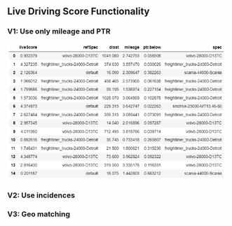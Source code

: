 ## Live Driving Score Functionality

### V1: Use only mileage and PTR
<img width="500px" height="auto" src="docs/exampleTestOutput.png"/>

### V2: Use incidences

### V3: Geo matching
